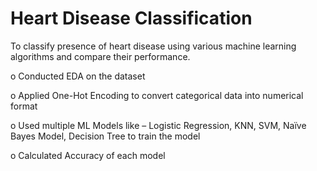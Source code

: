 # Heart Disease Classification # 

To classify presence of heart disease using various machine learning algorithms and compare their performance.

o	Conducted EDA on the dataset

o	Applied One-Hot Encoding to convert categorical data into numerical format

o	Used multiple ML Models like – Logistic Regression, KNN, SVM, Naïve Bayes Model, Decision Tree to train the model

o	Calculated Accuracy of each model

